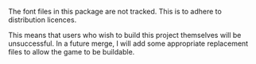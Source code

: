 The font files in this package are not tracked. This is to adhere to distribution licences. 

This means that users who wish to build this project themselves will be unsuccessful. In a future merge, I will add some appropriate replacement files to allow the game to be buildable. 